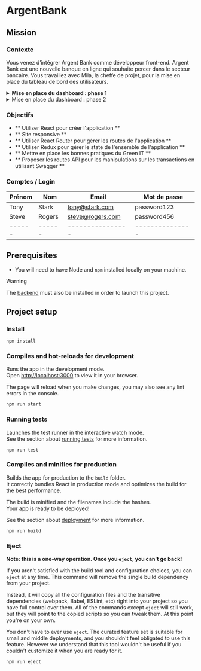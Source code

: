 # ArgentBank



## Mission 
### Contexte

Vous venez d’intégrer Argent Bank comme développeur front-end.
Argent Bank est une nouvelle banque en ligne qui souhaite percer dans le secteur bancaire.
Vous travaillez avec Mila, la cheffe de projet, pour la mise en place du tableau de bord des utilisateurs. 

<details><summary><b>Mise en place du dashboard : phase 1</b></summary>
---
De : Avery Moreau
À : Mila, Vous
---

Bonjour Mila et l’équipe,

Nous allons pouvoir commencer à travailler sur notre application web React pour le nouveau système d'authentification des utilisateurs. 

Ayant des délais très serrés, nous comptons beaucoup sur l’équipe !

Voici un aperçu de ce dont nous avons besoin pour la **phase 1 : Authentification des utilisateurs**.

- Créer l’application web complète et responsive avec React. Comme point de départ, nous vous avons fourni le HTML statique et le CSS pour la page d'accueil, la page de connexion et la page de profil.
- Utiliser Redux pour gérer le state de l'ensemble de l'application.
- Ce que doit faire l’application (voir les détails pour chacune des fonctionnalités sur nos modèles de GitHub Issues) :
    - L'utilisateur peut visiter la page d'accueil.
    - L'utilisateur peut se connecter au système.
    - L'utilisateur peut se déconnecter du système.
    - L'utilisateur ne peut voir les informations relatives à son propre profil qu'après s'être connecté avec succès.
    - L’utilisateur ne peut pas modifier son nom ni son prénom, mais il peut modifier son pseudo.

Vous pouvez commencer par forker notre repo existant et suivre l’avancement du travail en créant des issues GitHub, grâce aux modèles d’Issues que nous y avons incluses.

Nos ingénieurs back-end ont déjà créé toutes les routes API dont vous avez besoin. Vous trouverez toute la documentation Swagger à l'intérieur du repo.

Un petit point sur Redux. À ce stade de l'application, cela peut paraître un peu trop, pour le peu de données à passer entre les composants. Mais gardez bien en tête que lorsque nous travaillerons sur les transactions, nous aurons alors beaucoup plus de données à gérer.  

A noter lors de l’intégration du contenu des pages : nous aimerions mettre en place des bonnes pratiques de Green Code.
- Il faut veiller en particulier à 2 aspects lors de l’intégration : 
   - que les images soient optimisées tant sur le poids que sur les dimensions.
   - que le code soit optimisé par la création, le plus possible, de composants réutilisables.

Merci à vous, 
Je vous envoie un mail demain pour la deuxième étape. 
Avery.
</details>

<details><summary>Mise en place du dashboard : phase 2</summary>
---
De : Avery Moreau
À : Vous
---

Pour la phase 2 : Transactions, nous sommes encore en phase de conception. Nous mettons au point une fonctionnalité pour les transactions, qui doit pouvoir permettre aux utilisateurs :
    - de visualiser toutes leurs transactions pour le mois en cours, groupées par compte ;
    - de visualiser les détails d'une transaction dans une autre vue ;
    - d'ajouter, de modifier ou de supprimer des informations sur une transaction (on ne supprimera ou n'ajoutera pas de transaction).

Afin d’avoir plusieurs avis sur la question, et comme vous travaillez sur l’application dans la phase 1, nous voulons connaître votre avis sur la façon dont vous pensez que les routes API devraient être modélisées du côté back-end. Nous avons besoin que vous nous fournissiez un document décrivant les routes API proposées pour les manipulations sur les transactions, en suivant les directives de Swagger. 

Parmi les éléments clés à spécifier pour chaque endpoint de l’API, il faudra :
    - la méthode HTTP (ex. : GET, POST, etc.) ;
    - la route (ex. : /store/inventory) ;
    - la description de ce à quoi correspond l’endpoint (ex. : Retour de l'inventaire des animaux de compagnie) ;
    - les paramètres possibles pour tenir compte des différents scénarios (ex. : itemId (facultatif) = ID de l'article spécifique à demander à la base de données d'inventaire) ;
    - les différentes réponses avec les codes de réponse correspondants qui ont un sens pour cet endpoint (ex. : 404 : réponse d'erreur d'article inconnu).

Vous pouvez utiliser la page des transactions présentée dans les maquettes pour guider vos choix (mais vous n'avez pas besoin d'implémenter cette page). Assurez-vous simplement que le document soit exporté vers un fichier YAML (c'est-à-dire Fichier > Enregistrer sous YAML) en utilisant la syntaxe Swagger, qui peut être exportée dans l'outil d'édition de Swagger.

Nous ferons une revue de code et discuterons ensemble de la proposition d'API une fois que tout sera terminé.

Au plaisir de travailler avec vous !

Avery Moreau
</details>

### Objectifs

- ** Utiliser React pour créer l'application **
- ** Site responsive **
- ** Utiliser React Router pour gérer les routes de l'application ** 
- ** Utiliser Redux pour gérer le state de l'ensemble de l'application **
- ** Mettre en place les bonnes pratiques du Green IT **
- ** Proposer les routes API pour les manipulations sur les transactions en utilisant Swagger **

### Comptes / Login

| Prénom | Nom    | Email            | Mot de passe    |
| ------ | ------ | ---------------- | --------------- |
| Tony   | Stark  | tony@stark.com   | password123     |
| Steve  | Rogers | steve@rogers.com | password456     |
| ------ | ------ | ---------------- | --------------- |

## Prerequisites

- You will need to have Node and `npm` installed locally on your machine.

> [!WARNING]  
> The [backend](https://github.com/Matthieu83600/ArgentBank-Backend) must also be installed in order to launch this project.

## Project setup

### Install
```
npm install
```

### Compiles and hot-reloads for development

Runs the app in the development mode.\
Open [http://localhost:3000](http://localhost:3000) to view it in your browser.

The page will reload when you make changes, you may also see any lint errors in the console.

```
npm run start
```

### Running tests

Launches the test runner in the interactive watch mode.\
See the section about [running tests](https://facebook.github.io/create-react-app/docs/running-tests) for more information.

```
npm run test
```

### Compiles and minifies for production

Builds the app for production to the `build` folder.\
It correctly bundles React in production mode and optimizes the build for the best performance.

The build is minified and the filenames include the hashes.\
Your app is ready to be deployed!

See the section about [deployment](https://facebook.github.io/create-react-app/docs/deployment) for more information.

```
npm run build
```

### Eject

**Note: this is a one-way operation. Once you `eject`, you can't go back!**

If you aren't satisfied with the build tool and configuration choices, you can `eject` at any time. This command will remove the single build dependency from your project.

Instead, it will copy all the configuration files and the transitive dependencies (webpack, Babel, ESLint, etc) right into your project so you have full control over them. All of the commands except `eject` will still work, but they will point to the copied scripts so you can tweak them. At this point you're on your own.

You don't have to ever use `eject`. The curated feature set is suitable for small and middle deployments, and you shouldn't feel obligated to use this feature. However we understand that this tool wouldn't be useful if you couldn't customize it when you are ready for it.

```
npm run eject
```